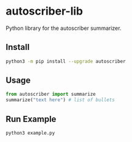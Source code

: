 # autoscriber-lib
Python library for the autoscriber summarizer.

## Install
```bash
python3 -m pip install --upgrade autoscriber
```

## Usage
```python
from autoscriber import summarize
summarize("text here") # list of bullets
```

## Run Example
```python
python3 example.py
```